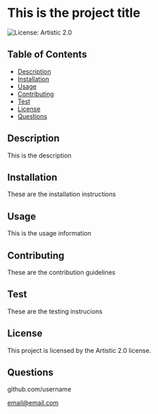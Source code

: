 # This is the project title

![License: Artistic 2.0](https://img.shields.io/badge/Artistic%202.0-blue.svg)

## Table of Contents

* [Description](#Description)
* [Installation](#Installation)
* [Usage](#Usage)
* [Contributing](#Contributing)
* [Test](#Test)
* [License](#License)
* [Questions](#Questions)

## Description

This is the description

## Installation

These are the installation instructions

## Usage

This is the usage information

## Contributing

These are the contribution guidelines

## Test

These are the testing instrucions

## License

This project is licensed by the Artistic 2.0 license.

## Questions

github.com/username

email@email.com